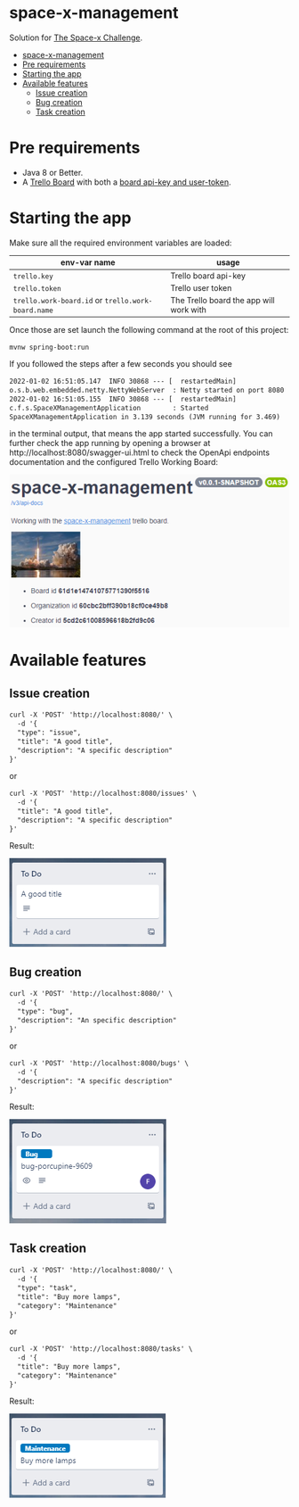 # space-x-management

Solution for [The Space-x Challenge](https://doc.clickup.com/p/h/e12h-16043/f3e54f9ffd37f57).

- [space-x-management](#space-x-management)
- [Pre requirements](#pre-requirements)
- [Starting the app](#starting-the-app)
- [Available features](#available-features)
  - [Issue creation](#issue-creation)
  - [Bug creation](#bug-creation)
  - [Task creation](#task-creation)

# Pre requirements
- Java 8 or Better.
- A [Trello Board](trello.com) with both a [board api-key and user-token](https://trello.com/app-key).
  
# Starting the app
Make sure all the required environment variables are loaded:

| env-var name | usage |
| - | - |
| `trello.key` | Trello board api-key |
| `trello.token` | Trello user token |
| `trello.work-board.id` or `trello.work-board.name` | The Trello board the app will work with |

Once those are set launch the following command at the root of this project:

```
mvnw spring-boot:run
```

If you followed the steps after a few seconds you should see
```
2022-01-02 16:51:05.147  INFO 30868 --- [  restartedMain] o.s.b.web.embedded.netty.NettyWebServer  : Netty started on port 8080
2022-01-02 16:51:05.155  INFO 30868 --- [  restartedMain] c.f.s.SpaceXManagementApplication        : Started SpaceXManagementApplication in 3.139 seconds (JVM running for 3.469)
```

in the terminal output, that means the app started successfully. You can further check the app running by opening a browser at http://localhost:8080/swagger-ui.html to check the OpenApi endpoints documentation and the configured Trello Working Board:

!["Open Api"]("/img/../../img/OpenApi.png)

# Available features

## Issue creation

```
curl -X 'POST' 'http://localhost:8080/' \
  -d '{
  "type": "issue",
  "title": "A good title",
  "description": "A specific description"
}'
```
or
```
curl -X 'POST' 'http://localhost:8080/issues' \
  -d '{
  "title": "A good title",
  "description": "A specific description"
}'
```

Result:

!["Issue"]("/img/../../img/Issue.png) 

## Bug creation

```
curl -X 'POST' 'http://localhost:8080/' \
  -d '{
  "type": "bug",
  "description": "An specific description"
}'
```
or
```
curl -X 'POST' 'http://localhost:8080/bugs' \
  -d '{
  "description": "A specific description"
}'
```

Result:

!["Bug"]("/img/../../img/Bug.png) 

## Task creation

```
curl -X 'POST' 'http://localhost:8080/' \
  -d '{
  "type": "task",
  "title": "Buy more lamps",
  "category": "Maintenance"
}'
```
or
```
curl -X 'POST' 'http://localhost:8080/tasks' \
  -d '{
  "title": "Buy more lamps",
  "category": "Maintenance"
}'
```

Result:

!["Task"]("/img/../../img/Task.png) 